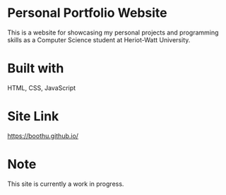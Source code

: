 # Personal Portfolio Website 

This is a website for showcasing my personal projects and programming skills as a Computer Science student at Heriot-Watt University.

# Built with

HTML, CSS, JavaScript

# Site Link

https://boothu.github.io/

# Note

This site is currently a work in progress.
